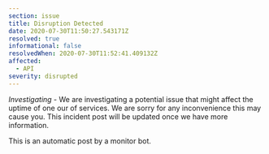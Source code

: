 ```yaml
---
section: issue
title: Disruption Detected
date: 2020-07-30T11:50:27.543171Z
resolved: true
informational: false
resolvedWhen: 2020-07-30T11:52:41.409132Z
affected:
  - API
severity: disrupted
---
```

*Investigating* - We are investigating a potential issue that might affect the uptime of one our of services. We are sorry for any inconvenience this may cause you. This incident post will be updated once we have more information.

This is an automatic post by a monitor bot.
        